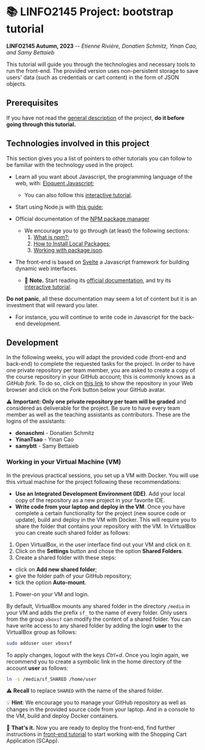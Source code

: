 # :books: LINFO2145 Project: bootstrap tutorial

**LINFO2145 Autumn, 2023** -- *Etienne Rivière, Donatien Schmitz, Yinan Cao, and Samy Bettaieb*

This tutorial will guide you through the technologies and necessary tools to run the front-end.
The provided version uses non-persistent storage to save users' data (such as credentials or cart content) in the form of JSON objects.

## Prerequisites

If you have not read the [general description](../README.md) of the project, **do it before going through this tutorial.**

## Technologies involved in this project

This section gives you a list of pointers to other tutorials you can follow to be familiar with the technology used in the project.

- Learn all you want about Javascript, the programming language of the web, with: [Eloquent Javascript](http://eloquentjavascript.net/);
  - You can also follow this [interactive tutorial](https://javascript.info/).

- Start using Node.js with [this guide](https://nodejs.org/en/docs/guides/getting-started-guide/);
- Official documentation of the [NPM package manager](https://docs.npmjs.com/)
  - We encourage you to go through (at least) the following sections:
      1. [What is npm?](https://docs.npmjs.com/getting-started/what-is-npm);
      1. [How to Install Local Packages](https://docs.npmjs.com/getting-started/installing-npm-packages-locally);
      1. [Working with package.json](https://docs.npmjs.com/getting-started/using-a-package.json).

- The front-end is based on [Svelte](https://svelte.dev/) a Javascript framework for building dynamic web interfaces.
  - :pencil: **Note.** Start reading its [official documentation](https://svelte.dev/docs/svelte-components), and try its [interactive tutorial](https://learn.svelte.dev/tutorial/welcome-to-svelte).

**Do not panic**, all these documentation may seem a lot of content but it is an investment that will reward you later.

- For instance, you will continue to write code in Javascript for the back-end development.

## Development

In the following weeks, you will adapt the provided code (front-end and back-end) to complete the requested tasks for the project. In order to have one private repository per team member, you are asked to create a copy of the course repository in your GitHub account; this is commonly knows as a *GitHub fork*. To do so, click on [this link](https://github.com/CloudLargeScale-UCLouvain/LINFO2145-2023-2024) to show the repository in your Web browser and click on the *Fork* button below your GitHub avatar.

:warning: **Important:
Only one private repository per team will be graded** and considered as deliverable for the project. Be sure to have every team member as well as the teaching assistants as contributors. These are the logins of the assistants:

- **donaschmi** - Donatien Schmitz
- **YinanTsao** - Yinan Cao
- **samybtt** - Samy Bettaieb

### Working in your Virtual Machine (VM)

In the previous practical sessions, you set up a VM with Docker. You will use this virtual machine for the project following these recommendations:

- **Use an Integrated Development Environment (IDE)**. Add your local copy of the repository as a new project in your favorite IDE.
- **Write code from your laptop and deploy in the VM**. Once you have complete a certain functionality for the project (new source code or update), build and deploy in the VM with Docker. This will require you to share the folder that contains your repository with the VM. In VirtualBox you can create such shared folder as follows:

1. Open VirtualBox, in the user interface find out your VM and click on it.
1. Click on the **Settings** button and chose the option **Shared Folders**.
1. Create a shared folder with these steps:
  - click on **Add new shared folder**;
  - give the folder path of your GitHub repository;
  - tick the option **Auto-mount**.

1. Power-on your VM and login.

By default, VirtualBox mounts any shared folder in the directory `/media` in your VM and adds the prefix `sf_` to the name of every folder.
Only users from the group `vboxsf` can modify the content of a shared folder. You can have write access to any shared folder by adding the login **user** to the VirtualBox group as follows:

```bash
sudo adduser user vboxsf
```

To apply changes, logout with the keys *Ctrl+d*. Once you login again, we recommend you to create a symbolic link in the home directory of the account **user** as follows:

```bash
ln -s /media/sf_SHARED /home/user
```

:warning: **Recall**
to replace `SHARED` with the name of the shared folder.

:bulb: **Hint**:
We encourage you to manage your GitHub repository as well as changes in the provided source code from your laptop. And in a console to the VM, build and deploy Docker containers.

:checkered_flag: **That's it.** Now you are ready to deploy the front-end, find further instructions in [front-end tutorial](01_ProjectSetup_FrontEnd.md) to start working with the Shopping Cart Application (SCApp).
